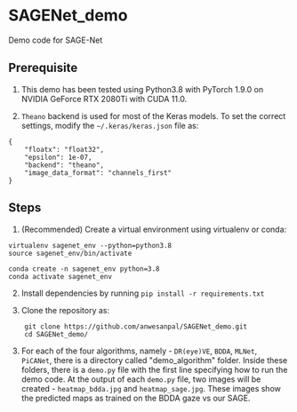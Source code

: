 # SAGENet_demo
Demo code for SAGE-Net

## Prerequisite

1. This demo has been tested using Python3.8 with PyTorch 1.9.0 on NVIDIA GeForce RTX 2080Ti with CUDA 11.0.

2. `Theano` backend is used for most of the Keras models. To set the correct settings, modify the `~/.keras/keras.json` file as:
```
{
    "floatx": "float32",
    "epsilon": 1e-07,
    "backend": "theano",
    "image_data_format": "channels_first"
}
```
## Steps

1. (Recommended) Create a virtual environment using virtualenv or conda:
```
virtualenv sagenet_env --python=python3.8
source sagenet_env/bin/activate
``` 

```
conda create -n sagenet_env python=3.8
conda activate sagenet_env
```

2. Install dependencies by running `pip install -r requirements.txt`

3. Clone the repository as:
```
    git clone https://github.com/anwesanpal/SAGENet_demo.git
    cd SAGENet_demo/
```

3. For each of the four algorithms, namely - `DR(eye)VE`, `BDDA`, `MLNet`, `PiCANet`, there is a directory called "demo_algorithm" folder. Inside these folders, there is a `demo.py` file with the first line specifying how to run the demo code. At the output of each `demo.py` file, two images will be created - `heatmap_bdda.jpg` and `heatmap_sage.jpg`. These images show the predicted maps as trained on the BDDA gaze vs our SAGE.